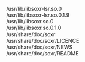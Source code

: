 /usr/lib/libsoxr-lsr.so.0  
/usr/lib/libsoxr-lsr.so.0.1.9  
/usr/lib/libsoxr.so.0  
/usr/lib/libsoxr.so.0.1.0  
/usr/share/doc/soxr  
/usr/share/doc/soxr/LICENCE  
/usr/share/doc/soxr/NEWS  
/usr/share/doc/soxr/README  
